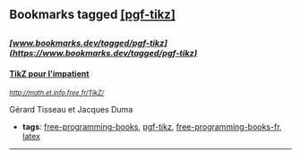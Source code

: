 ## Bookmarks tagged [[pgf-tikz]](https://www.bookmarks.dev/search?q=[pgf-tikz])

_<sup><sup>[www.bookmarks.dev/tagged/pgf-tikz](https://www.bookmarks.dev/tagged/pgf-tikz)</sup></sup>_
---
#### [TikZ pour l'impatient](http://math.et.info.free.fr/TikZ/)
_<sup>http://math.et.info.free.fr/TikZ/</sup>_

Gérard Tisseau et Jacques Duma
* **tags**: [free-programming-books](../tagged/free-programming-books.md), [pgf-tikz](../tagged/pgf-tikz.md), [free-programming-books-fr](../tagged/free-programming-books-fr.md), [latex](../tagged/latex.md)
---
